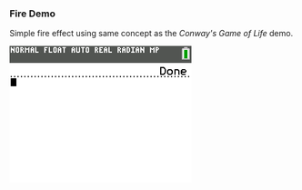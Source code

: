 ### Fire Demo

Simple fire effect using same concept as the *Conway's Game of Life* demo. 

![](https://github.com/Zaalan3/TI84-CE-Graphical-Demos/blob/master/fireeffect/example.gif)

